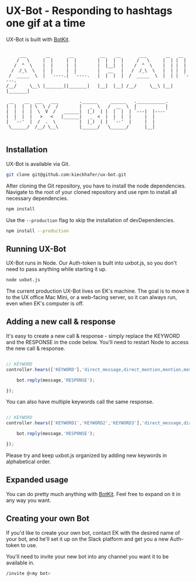 # UX-Bot - Responding to hashtags one gif at a time

UX-Bot is built with [BotKit](https://github.com/howdyai/botkit/blob/master/readme.md).

~~~~~~~~~~~~~~~~~~~~~~~~~~~~~~~~~~~~~~~~~~~~~~~~~~~~~~~~~~~~~~~~~~~~~~~~~~~~~~~

     ___       __       __          __    __       ___       __   __
    /   \     |  |     |  |        |  |  |  |     /   \     |  | |  |
   /  ^  \    |  |     |  |        |  |__|  |    /  ^  \    |  | |  |
  /  /_\  \   |  |     |  |        |   __   |   /  /_\  \   |  | |  |
 /  _____  \  |  `----.|  `----.   |  |  |  |  /  _____  \  |  | |  `----.
/__/     \__\ |_______||_______|   |__|  |__| /__/     \__\ |__| |_______|

 __    __  ___   ___        .______     ______   .___________.
|  |  |  | \  \ /  /        |   _  \   /  __  \  |           |
|  |  |  |  \  V  /   ______|  |_)  | |  |  |  | `---|  |----`
|  |  |  |   >   <   |______|   _  <  |  |  |  |     |  |
|  `--'  |  /  .  \         |  |_)  | |  `--'  |     |  |
 \______/  /__/ \__\        |______/   \______/      |__|


~~~~~~~~~~~~~~~~~~~~~~~~~~~~~~~~~~~~~~~~~~~~~~~~~~~~~~~~~~~~~~~~~~~~~~~~~~~~~~~



## Installation

UX-Bot is available via Git.

```bash
git clone git@github.com:kieckhafer/ux-bot.git
```

After cloning the Git repository, you have to install the node dependencies. Navigate to the root of your cloned repository and use npm to install all necessary dependencies.
```bash
npm install
```

Use the `--production` flag to skip the installation of devDependencies.
```bash
npm install --production
```


## Running UX-Bot

UX-Bot runs in Node. Our Auth-token is built into uxbot.js, so you don't need to pass anything while starting it up.

```bash
node uxbot.js
```

The current production UX-Bot lives on EK's machine. The goal is to move it to the UX office Mac Mini, or a web-facing server, so it can always run, even when EK's computer is off.



## Adding a new call & response

It's easy to create a new call & response - simply replace the KEYWORD and the RESPONSE in the code below. You'll need to restart Node to access the new call & response.

```javascript

// KEYWORD
controller.hears(['KEYWORD'],'direct_message,direct_mention,mention,message_received,ambient',function(bot, message) {

    bot.reply(message,'RESPONSE');

});

```

You can also have multiple keywords call the same response.

```javascript

// KEYWORD
controller.hears(['KEYWORD1','KEYWORD2','KEYWORD3'],'direct_message,direct_mention,mention,message_received,ambient',function(bot, message) {

    bot.reply(message,'RESPONSE');

});

```

Please try and keep uxbot.js organized by adding new keywords in alphabetical order.



## Expanded usage

You can do pretty much anything with [BotKit](http://howdy.ai/botkit/). Feel free to expand on it in any way you want.



## Creating your own Bot

If you'd like to create your own bot, contact EK with the desired name of your bot, and he'll set it up on the Slack platform and get you a new Auth-token to use.

You'll need to invite your new bot into any channel you want it to be available in.

```bash
/invite @<my bot>
```
